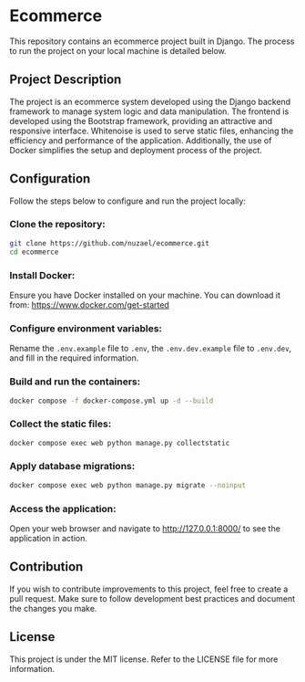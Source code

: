 # Ecommerce
This repository contains an ecommerce project built in Django. The process to run the project on your local machine is detailed below.

## Project Description
The project is an ecommerce system developed using the Django backend framework to manage system logic and data manipulation. The frontend is developed using the Bootstrap framework, providing an attractive and responsive interface. Whitenoise is used to serve static files, enhancing the efficiency and performance of the application. Additionally, the use of Docker simplifies the setup and deployment process of the project.

## Configuration
Follow the steps below to configure and run the project locally:

### Clone the repository:
```bash
git clone https://github.com/nuzael/ecommerce.git
cd ecommerce
```

### Install Docker:
Ensure you have Docker installed on your machine. You can download it from: https://www.docker.com/get-started

### Configure environment variables:
Rename the `.env.example` file to `.env`, the `.env.dev.example` file to `.env.dev`, and fill in the required information.

### Build and run the containers:
```bash
docker compose -f docker-compose.yml up -d --build
```

### Collect the static files:
```bash
docker compose exec web python manage.py collectstatic
```

### Apply database migrations:
```bash
docker compose exec web python manage.py migrate --noinput
```

### Access the application:
Open your web browser and navigate to http://127.0.0.1:8000/ to see the application in action.

## Contribution
If you wish to contribute improvements to this project, feel free to create a pull request. Make sure to follow development best practices and document the changes you make.

## License
This project is under the MIT license. Refer to the LICENSE file for more information.

